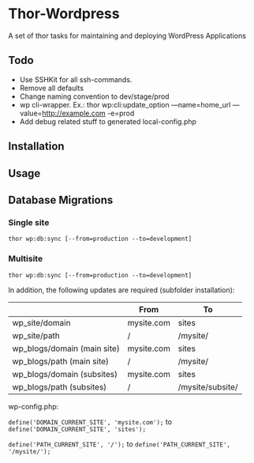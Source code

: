 # Thor-Wordpress

A set of thor tasks for maintaining and deploying WordPress Applications

## Todo

* Use SSHKit for all ssh-commands.
* Remove all defaults
* Change naming convention to dev/stage/prod
* wp cli-wrapper. Ex.: thor wp:cli:update_option —name=home_url —value=http://example.com -e=prod
* Add debug related stuff to generated local-config.php

## Installation

## Usage

## Database Migrations

### Single site

`thor wp:db:sync [--from=production --to=development]`

### Multisite

`thor wp:db:sync [--from=production --to=development]`

In addition, the following updates are required (subfolder installation):

|                             | From          | To                  |
|-----------------------------|---------------|---------------------|
| wp_site/domain              | mysite.com    | sites               |
| wp_site/path                | /             | /mysite/            |
| wp_blogs/domain (main site) | mysite.com    | sites               |
| wp_blogs/path (main site)   | /             | /mysite/            |
| wp_blogs/domain (subsites)  | mysite.com    | sites               |
| wp_blogs/path (subsites)    | /             | /mysite/subsite/    |

wp-config.php:

`define('DOMAIN_CURRENT_SITE', 'mysite.com');`
to
`define('DOMAIN_CURRENT_SITE', 'sites');`

`define('PATH_CURRENT_SITE', '/');`
to
`define('PATH_CURRENT_SITE', '/mysite/');`